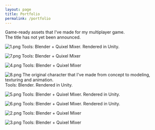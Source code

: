 ```yaml
---
layout: page
title: Portfolio
permalink: /portfolio
---
```


Game-ready assets that I've made for my multiplayer game. <br>
The title has not yet been announced.

![1.png]({{site.baseurl}}/images/1.png)
Tools: Blender + Quixel Mixer. Rendered in Unity.

![7.png]({{site.baseurl}}/images/7.png)
Tools: Blender + Quixel Mixer

![4.png]({{site.baseurl}}/images/4.png)
Tools: Blender + Quixel Mixer

![8.png]({{site.baseurl}}/images/8.png)
The original character that I've made from concept to modeling, texturing and animation.
<br>
Tools: Blender. Rendered in Unity.

![5.png]({{site.baseurl}}/images/5.png)
Tools: Blender + Quixel Mixer. Rendered in Unity.

![6.png]({{site.baseurl}}/images/6.png)
Tools: Blender + Quixel Mixer. Rendered in Unity.


![2.png]({{site.baseurl}}/images/2.png)
Tools: Blender + Quixel Mixer

![3.png]({{site.baseurl}}/images/3.png)
Tools: Blender + Quixel Mixer

